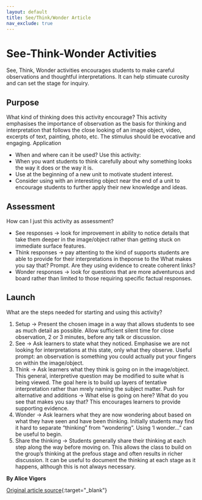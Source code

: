 ```yaml
---
layout: default
title: See/Think/Wonder Article
nav_exclude: true
---
```


# **See-Think-Wonder Activities**

See, Think, Wonder activities encourages students to make careful observations and thoughtful interpretations. It can help stimuate curosity and can set the stage for inquiry.

## Purpose

What kind of thinking does this activity encourage? This activity emphasises the importance of observation as the basis for thinking and interpretation that follows the close looking of an image object, video, excerpts of text, painting, photo, etc. The stimulus should be evocative and engaging.
Application
- When and where can it be used? Use this activity:
- When you want students to think carefully about why something looks the way it does or the way it is.
- Use at the beginning of a new unit to motivate student interest.
- Consider using with an interesting object near the end of a unit to encourage students to further apply their new knowledge and ideas.

## Assessment

How can I just this activity as assessment? 
- See responses -> look for improvement in ability to notice details that take them deeper in the image/object rather than getting stuck on immediate surface features.
- Think responses -> pay attenting to the kind of supports students are able to provide for their interpretations in theponse to the What makes you say that? Prompt. Are they using evidence to create coherent links?
- Wonder responses -> look for questions that are more adventurous and board rather than limited to those requiring specific factual responses.

## Launch
What are the steps needed for starting and using this activity?
1. Setup -> Present the chosen image in a way that allows students to see as much detail as possible. Allow sufficient silent time for close observation, 2 or 3 minutes, before any talk or discussion.
2. See -> Ask learners to state what they noticed. Emphasise we are not looking for interpretations at this state, only what they observe. Useful prompt: an observation is something you could actually put your fingers on within the image/object.
3. Think -> Ask learners what they think is going on in the image/object. This general, interpretive question may be modified to suite what is being viewed. The goal here is to build up layers of tentative interpretation rather than mrely naming the subject matter. Push for alternative and additions -> What else is going on here? What do you see that makes you say that? This encourages learners to provide supporting evidence.
4. Wonder -> Ask learners what they are now wondering about based on what they have seen and have been thinking. Initially students may find it hard to separate “thinking” from “wondering”. Using ‘I wonder…” can be useful to begin.
5. Share the thinking -> Students generally share their thinking at each step along the way before moving on. This allows the class to build on the group’s thinking at the prefous stage and often results in richer discussion. It can be useful to document the thinking at each stage as it happens, although this is not always necessary.

**By Alice Vigors**

[Original article source](https://thinkingpathwayz.weebly.com/uploads/1/0/4/4/104440805/see_think_wonder__1_.pdf){:target="_blank"}
